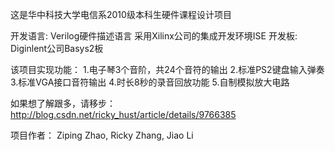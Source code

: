 这是华中科技大学电信系2010级本科生硬件课程设计项目

开发语言: Verilog硬件描述语言
采用Xilinx公司的集成开发环境ISE
开发板: Diginlent公司Basys2板

该项目实现功能：
1.电子琴3个音阶，共24个音符的输出
2.标准PS2键盘输入弹奏
3.标准VGA接口音符输出
4.时长8秒的录音回放功能
5.自制模拟放大电路

如果想了解跟多，请移步：
http://blog.csdn.net/ricky_hust/article/details/9766385

项目作者：
Ziping Zhao, Ricky Zhang, Jiao Li

